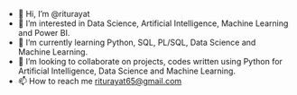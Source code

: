 - 👋 Hi, I’m @riturayat
- 👀 I’m interested in Data Science, Artificial Intelligence, Machine Learning and Power BI.
- 🌱 I’m currently learning Python, SQL, PL/SQL, Data Science and Machine Learning.
- 💞️ I’m looking to collaborate on projects, codes written using Python for Artificial Intelligence, Data Science and Machine Learning.
- 📫 How to reach me riturayat65@gmail.com

<!---
riturayat/riturayat is a ✨ special ✨ repository because its `README.md` (this file) appears on your GitHub profile.
You can click the Preview link to take a look at your changes.
--->
